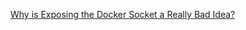 









[Why is Exposing the Docker Socket a Really Bad Idea?](https://blog.quarkslab.com/why-is-exposing-the-docker-socket-a-really-bad-idea.html)

